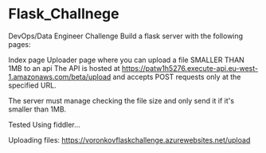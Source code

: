 # Flask_Challnege
DevOps/Data Engineer Challenge
Build a flask server with the following pages:

Index page
Uploader page where you can upload a file SMALLER THAN 1MB to an api
The API is hosted at https://patw1h5276.execute-api.eu-west-1.amazonaws.com/beta/upload and accepts POST requests only at the specified URL.

The server must manage checking the file size and only send it if it's smaller than 1MB.

Tested Using fiddler...

Uploading files: https://voronkovflaskchallenge.azurewebsites.net/upload
